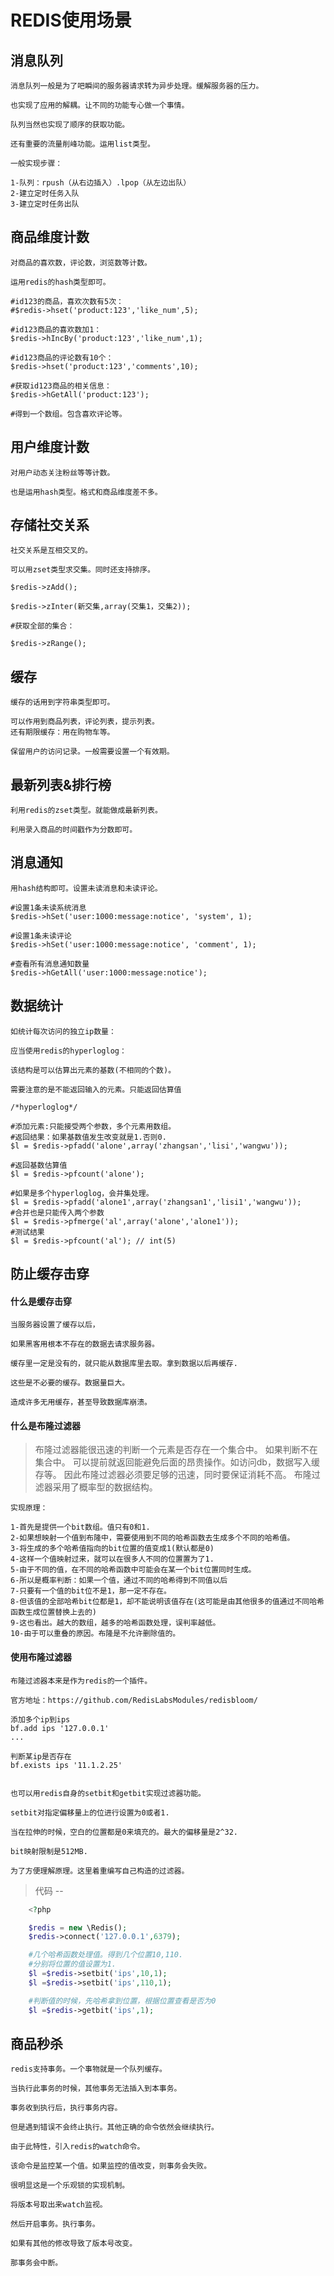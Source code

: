 # REDIS使用场景

## 消息队列
	消息队列一般是为了吧瞬间的服务器请求转为异步处理。缓解服务器的压力。

	也实现了应用的解耦。让不同的功能专心做一个事情。

	队列当然也实现了顺序的获取功能。

	还有重要的流量削峰功能。运用list类型。

	一般实现步骤：

	1-队列：rpush（从右边插入）.lpop（从左边出队）
	2-建立定时任务入队
	3-建立定时任务出队

## 商品维度计数
	对商品的喜欢数，评论数，浏览数等计数。

	运用redis的hash类型即可。

	#id123的商品，喜欢次数有5次：
	#$redis->hset('product:123','like_num',5);

	#id123商品的喜欢数加1：
	$redis->hIncBy('product:123','like_num',1);

	#id123商品的评论数有10个：
	$redis->hset('product:123','comments',10);

	#获取id123商品的相关信息：
	$redis->hGetAll('product:123');

	#得到一个数组。包含喜欢评论等。

## 用户维度计数

	对用户动态关注粉丝等等计数。

	也是运用hash类型。格式和商品维度差不多。

## 存储社交关系

	社交关系是互相交叉的。

	可以用zset类型求交集。同时还支持排序。

	$redis->zAdd();

	$redis->zInter(新交集,array(交集1，交集2));

	#获取全部的集合：

	$redis->zRange();

## 缓存

	缓存的话用到字符串类型即可。

	可以作用到商品列表，评论列表，提示列表。
	还有期限缓存：用在购物车等。

	保留用户的访问记录。一般需要设置一个有效期。

## 最新列表&排行榜

	利用redis的zset类型。就能做成最新列表。

	利用录入商品的时间戳作为分数即可。

## 消息通知

	用hash结构即可。设置未读消息和未读评论。

	#设置1条未读系统消息
	$redis->hSet('user:1000:message:notice', 'system', 1);

	#设置1条未读评论
	$redis->hSet('user:1000:message:notice', 'comment', 1);

	#查看所有消息通知数量
	$redis->hGetAll('user:1000:message:notice');

## 数据统计

	如统计每次访问的独立ip数量：

	应当使用redis的hyperloglog：

	该结构是可以估算出元素的基数(不相同的个数)。

	需要注意的是不能返回输入的元素。只能返回估算值

	/*hyperloglog*/

	#添加元素:只能接受两个参数，多个元素用数组。
	#返回结果：如果基数值发生改变就是1.否则0.
	$l = $redis->pfadd('alone',array('zhangsan','lisi','wangwu'));

	#返回基数估算值
	$l = $redis->pfcount('alone');

	#如果是多个hyperloglog，会并集处理。
	$l = $redis->pfadd('alone1',array('zhangsan1','lisi1','wangwu'));
	#合并也是只能传入两个参数
	$l = $redis->pfmerge('al',array('alone','alone1'));
	#测试结果
	$l = $redis->pfcount('al'); // int(5)

## 防止缓存击穿
	
#### 什么是缓存击穿

	当服务器设置了缓存以后，

	如果黑客用根本不存在的数据去请求服务器。

	缓存里一定是没有的，就只能从数据库里去取。拿到数据以后再缓存.

	这些是不必要的缓存。数据量巨大。

	造成许多无用缓存，甚至导致数据库崩溃。

#### 什么是布隆过滤器

> 布隆过滤器能很迅速的判断一个元素是否存在一个集合中。
> 如果判断不在集合中。
> 可以提前就返回能避免后面的昂贵操作。如访问db，数据写入缓存等。
> 因此布隆过滤器必须要足够的迅速，同时要保证消耗不高。
> 布隆过滤器采用了概率型的数据结构。

	实现原理：

	1-首先是提供一个bit数组。值只有0和1.
	2-如果想映射一个值到布隆中，需要使用到不同的哈希函数去生成多个不同的哈希值。
	3-将生成的多个哈希值指向的bit位置的值变成1(默认都是0)
	4-这样一个值映射过来，就可以在很多人不同的位置置为了1.
	5-由于不同的值，在不同的哈希函数中可能会在某一个bit位置同时生成。
	6-所以是概率判断：如果一个值，通过不同的哈希得到不同值以后
	7-只要有一个值的bit位不是1，那一定不存在。
	8-但该值的全部哈希bit位都是1，却不能说明该值存在(这可能是由其他很多的值通过不同哈希函数生成位置替换上去的)
	9-这也看出。越大的数组，越多的哈希函数处理，误判率越低。
	10-由于可以重叠的原因。布隆是不允许删除值的。

#### 使用布隆过滤器

	布隆过滤器本来是作为redis的一个插件。

	官方地址：https://github.com/RedisLabsModules/redisbloom/

	添加多个ip到ips
	bf.add ips '127.0.0.1'
	...

	判断某ip是否存在
	bf.exists ips '11.1.2.25'


	也可以用redis自身的setbit和getbit实现过滤器功能。

	setbit对指定偏移量上的位进行设置为0或者1.

	当在拉伸的时候，空白的位置都是0来填充的。最大的偏移量是2^32.

	bit映射限制是512MB.

	为了方便理解原理。这里着重编写自己构造的过滤器。

> 代码 -- 

```php
	<?php 

	$redis = new \Redis();
	$redis->connect('127.0.0.1',6379);

	#几个哈希函数处理值。得到几个位置10,110.
	#分别将位置的值设置为1.
	$l =$redis->setbit('ips',10,1);
	$l =$redis->setbit('ips',110,1);

	#判断值的时候，先哈希拿到位置，根据位置查看是否为0
	$l =$redis->getbit('ips',1);
```

## 商品秒杀

	redis支持事务。一个事物就是一个队列缓存。

	当执行此事务的时候，其他事务无法插入到本事务。

	事务收到执行后，执行事务内容。

	但是遇到错误不会终止执行。其他正确的命令依然会继续执行。

	由于此特性，引入redis的watch命令。

	该命令是监控某一个值。如果监控的值改变，则事务会失败。

	很明显这是一个乐观锁的实现机制。

	将版本号取出来watch监视。

	然后开启事务。执行事务。

	如果有其他的修改导致了版本号改变。

	那事务会中断。

